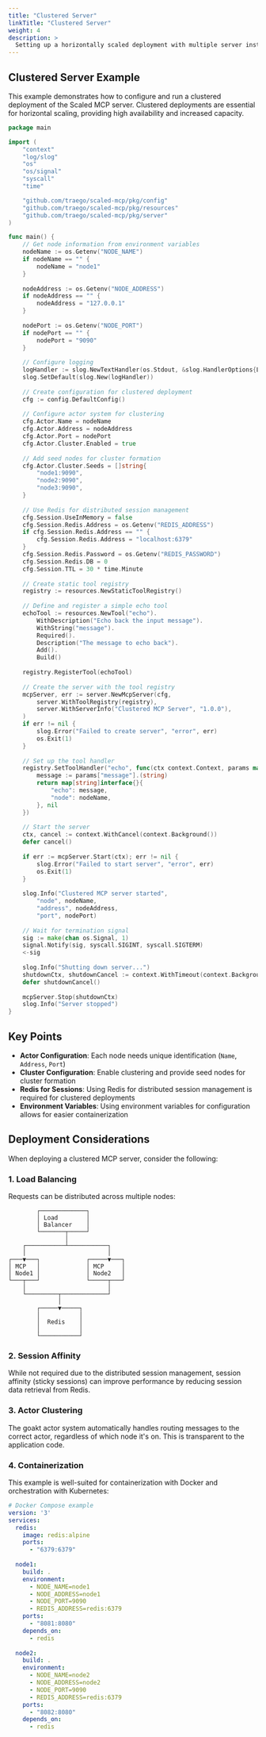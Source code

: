 ```yaml
---
title: "Clustered Server"
linkTitle: "Clustered Server"
weight: 4
description: >
  Setting up a horizontally scaled deployment with multiple server instances.
---
```


## Clustered Server Example

This example demonstrates how to configure and run a clustered deployment of the Scaled MCP server. Clustered deployments are essential for horizontal scaling, providing high availability and increased capacity.

```go
package main

import (
	"context"
	"log/slog"
	"os"
	"os/signal"
	"syscall"
	"time"

	"github.com/traego/scaled-mcp/pkg/config"
	"github.com/traego/scaled-mcp/pkg/resources"
	"github.com/traego/scaled-mcp/pkg/server"
)

func main() {
	// Get node information from environment variables
	nodeName := os.Getenv("NODE_NAME")
	if nodeName == "" {
		nodeName = "node1"
	}
	
	nodeAddress := os.Getenv("NODE_ADDRESS")
	if nodeAddress == "" {
		nodeAddress = "127.0.0.1"
	}
	
	nodePort := os.Getenv("NODE_PORT")
	if nodePort == "" {
		nodePort = "9090"
	}
	
	// Configure logging
	logHandler := slog.NewTextHandler(os.Stdout, &slog.HandlerOptions{Level: slog.LevelDebug})
	slog.SetDefault(slog.New(logHandler))
	
	// Create configuration for clustered deployment
	cfg := config.DefaultConfig()
	
	// Configure actor system for clustering
	cfg.Actor.Name = nodeName
	cfg.Actor.Address = nodeAddress
	cfg.Actor.Port = nodePort
	cfg.Actor.Cluster.Enabled = true
	
	// Add seed nodes for cluster formation
	cfg.Actor.Cluster.Seeds = []string{
		"node1:9090",
		"node2:9090",
		"node3:9090",
	}
	
	// Use Redis for distributed session management
	cfg.Session.UseInMemory = false
	cfg.Session.Redis.Address = os.Getenv("REDIS_ADDRESS")
	if cfg.Session.Redis.Address == "" {
		cfg.Session.Redis.Address = "localhost:6379"
	}
	cfg.Session.Redis.Password = os.Getenv("REDIS_PASSWORD")
	cfg.Session.Redis.DB = 0
	cfg.Session.TTL = 30 * time.Minute
	
	// Create static tool registry
	registry := resources.NewStaticToolRegistry()
	
	// Define and register a simple echo tool
	echoTool := resources.NewTool("echo").
		WithDescription("Echo back the input message").
		WithString("message").
		Required().
		Description("The message to echo back").
		Add().
		Build()
	
	registry.RegisterTool(echoTool)
	
	// Create the server with the tool registry
	mcpServer, err := server.NewMcpServer(cfg,
		server.WithToolRegistry(registry),
		server.WithServerInfo("Clustered MCP Server", "1.0.0"),
	)
	if err != nil {
		slog.Error("Failed to create server", "error", err)
		os.Exit(1)
	}
	
	// Set up the tool handler
	registry.SetToolHandler("echo", func(ctx context.Context, params map[string]interface{}) (interface{}, error) {
		message := params["message"].(string)
		return map[string]interface{}{
			"echo": message,
			"node": nodeName,
		}, nil
	})
	
	// Start the server
	ctx, cancel := context.WithCancel(context.Background())
	defer cancel()
	
	if err := mcpServer.Start(ctx); err != nil {
		slog.Error("Failed to start server", "error", err)
		os.Exit(1)
	}
	
	slog.Info("Clustered MCP server started", 
		"node", nodeName, 
		"address", nodeAddress, 
		"port", nodePort)
	
	// Wait for termination signal
	sig := make(chan os.Signal, 1)
	signal.Notify(sig, syscall.SIGINT, syscall.SIGTERM)
	<-sig
	
	slog.Info("Shutting down server...")
	shutdownCtx, shutdownCancel := context.WithTimeout(context.Background(), 10*time.Second)
	defer shutdownCancel()
	
	mcpServer.Stop(shutdownCtx)
	slog.Info("Server stopped")
}
```

## Key Points

- **Actor Configuration**: Each node needs unique identification (`Name`, `Address`, `Port`)
- **Cluster Configuration**: Enable clustering and provide seed nodes for cluster formation
- **Redis for Sessions**: Using Redis for distributed session management is required for clustered deployments
- **Environment Variables**: Using environment variables for configuration allows for easier containerization

## Deployment Considerations

When deploying a clustered MCP server, consider the following:

### 1. Load Balancing

Requests can be distributed across multiple nodes:

```
        ┌─────────────┐
        │ Load        │
        │ Balancer    │
        └───────┬─────┘
                │
    ┌───────────┴───────────┐
    │                       │
┌───▼───┐             ┌─────▼───┐
│ MCP   │             │ MCP     │
│ Node1 │             │ Node2   │
└───┬───┘             └─────┬───┘
    │                       │
    └─────────┬─────────────┘
              │
        ┌─────▼─────┐
        │           │
        │  Redis    │
        │           │
        └───────────┘
```

### 2. Session Affinity

While not required due to the distributed session management, session affinity (sticky sessions) can improve performance by reducing session data retrieval from Redis.

### 3. Actor Clustering

The goakt actor system automatically handles routing messages to the correct actor, regardless of which node it's on. This is transparent to the application code.

### 4. Containerization

This example is well-suited for containerization with Docker and orchestration with Kubernetes:

```yaml
# Docker Compose example
version: '3'
services:
  redis:
    image: redis:alpine
    ports:
      - "6379:6379"
    
  node1:
    build: .
    environment:
      - NODE_NAME=node1
      - NODE_ADDRESS=node1
      - NODE_PORT=9090
      - REDIS_ADDRESS=redis:6379
    ports:
      - "8081:8080"
    depends_on:
      - redis
    
  node2:
    build: .
    environment:
      - NODE_NAME=node2
      - NODE_ADDRESS=node2
      - NODE_PORT=9090
      - REDIS_ADDRESS=redis:6379
    ports:
      - "8082:8080"
    depends_on:
      - redis
```
